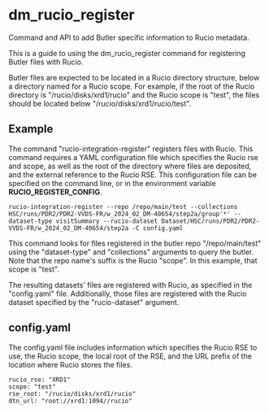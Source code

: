 # dm_rucio_register
Command and API to add Butler specific information to Rucio metadata.

This is a guide to using the dm_rucio_register command for registering
Butler files with Rucio.

Butler files are expected to be located in a Rucio directory structure,
below a directory named for a Rucio scope. For example, if the root of
the Rucio directory is "/rucio/disks/xrd1/rucio" and the Rucio scope
is "test", the files should be located below "/rucio/disks/xrd1/rucio/test".


## Example

The command  "rucio-integration-register" registers files with Rucio. This
command requires a YAML configuration file which specifies the Rucio rse and
scope, as well as the root of the directory where files are deposited,
and the external reference to the Rucio RSE. This configuration file
can be specified on the command line, or in the environment
variable **RUCIO_REGISTER_CONFIG**.

```
rucio-integration-register --repo /repo/main/test --collections HSC/runs/PDR2/PDR2-VVDS-FR/w_2024_02_DM-40654/step2a/group'*' --dataset-type visitSummary --rucio-dataset Dataset/HSC/runs/PDR2/PDR2-VVDS-FR/w_2024_02_DM-40654/step2a -C config.yaml
```

This command looks for files registered in the butler repo "/repo/main/test" 
using the "dataset-type" and "collections" arguments to query the butler. Note
that the repo name's suffix is the Rucio "scope". In this example, that scope
is "test".

The resulting datasets' files are registered with Rucio, as specified in 
the "config.yaml" file.  Additionally, those files are registered with the 
Rucio dataset specified by the "rucio-dataset" argument.


## config.yaml

The config.yaml file includes information which specifies the Rucio RSE
to use, the Rucio scope, the local root of the RSE, and the URL prefix 
of the location where Rucio stores the files.


```
rucio_rse: "XRD1"
scope: "test"
rse_root: "/rucio/disks/xrd1/rucio"
dtn_url: "root://xrd1:1094//rucio"
```
